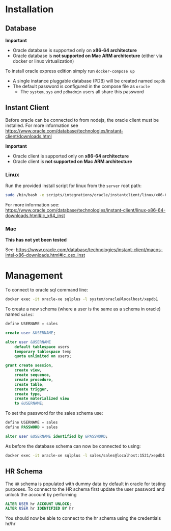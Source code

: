 # Installation

## Database

**Important**
- Oracle database is supported only on **x86-64 architecture**
- Oracle database is **not supported on Mac ARM architecture** (either via docker or linux virtualization)

To install oracle express edition simply run `docker-compose up`

- A single instance pluggable database (PDB) will be created named `xepdb`
- The default password is configured in the compose file as `oracle`
  - The `system`, `sys` and `pdbadmin` users all share this password

## Instant Client 

Before oracle can be connected to from nodejs, the oracle client must be installed.
For more information see https://www.oracle.com/database/technologies/instant-client/downloads.html

**Important**
- Oracle client is supported only on **x86-64 architecture**
- Oracle client is **not supported on Mac ARM architecture** 

### Linux
Run the provided install script for linux from the `server` root path:

```bash
sudo /bin/bash -e scripts/integrations/oracle/instantclient/linux/x86-64/install.sh
```
For more information see: https://www.oracle.com/database/technologies/instant-client/linux-x86-64-downloads.html#ic_x64_inst

### Mac 
**This has not yet been tested**

See: https://www.oracle.com/database/technologies/instant-client/macos-intel-x86-downloads.html#ic_osx_inst

# Management
To connect to oracle sql command line:

```bash
docker exec -it oracle-xe sqlplus -l system/oracle@localhost/xepdb1
```

To create a new schema (where a user is the same as a schema in oracle) named `sales`:

```sql
define USERNAME = sales

create user &USERNAME;

alter user &USERNAME
    default tablespace users
    temporary tablespace temp
    quota unlimited on users;

grant create session,
    create view,
    create sequence,
    create procedure,
    create table,
    create trigger,
    create type,
    create materialized view
    to &USERNAME;
```

To set the password for the sales schema use: 

```sql
define USERNAME = sales
define PASSWORD = sales

alter user &USERNAME identified by &PASSWORD;
```

As before the database schema can now be connected to using:
```bash
docker exec -it oracle-xe sqlplus -l sales/sales@localhost:1521/xepdb1
```

## HR Schema

The `HR` schema is populated with dummy data by default in oracle for testing purposes. 
To connect to the HR schema first update the user password and unlock the account by performing
```sql
ALTER USER hr ACCOUNT UNLOCK;
ALTER USER hr IDENTIFIED BY hr
```
You should now be able to connect to the hr schema using the credentials hr/hr

